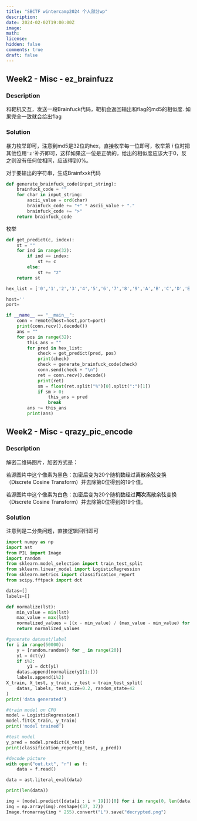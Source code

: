 ```yaml
---
title: "SBCTF wintercamp2024 个人部分wp"
description: 
date: 2024-02-02T19:00:00Z
image: 
math: 
license: 
hidden: false
comments: true
draft: false
---
```


## Week2 - Misc - ez_brainfuzz

### Description

和靶机交互，发送一段Brainfuck代码，靶机会返回输出和flag的md5的相似度.
如果完全一致就会给出flag

### Solution

暴力枚举即可，注意到md5是32位的hex，直接枚举每一位即可，枚举第 $i$ 位时把其他位用`'z'`补齐即可，这样如果这一位是正确的，给出的相似度应该大于0，反之则没有任何位相同，应该得到0%。

对于要输出的字符串，生成Brainfxxk代码

```python
def generate_brainfuck_code(input_string):
    brainfuck_code = ""
    for char in input_string:
        ascii_value = ord(char)
        brainfuck_code += "+" * ascii_value + "."
        brainfuck_code += ">"
    return brainfuck_code
```

枚举

```python
def get_predict(c, index):
    st = ""
    for ind in range(32):
        if ind == index:
            st += c
        else:
            st += "z"
    return st

hex_list = ['0','1','2','3','4','5','6','7','8','9','A','B','C','D','E','F']

host=''
port=

if __name__ == "__main__":
    conn = remote(host=host,port=port)
    print(conn.recv().decode())
    ans = ""
    for pos in range(32):
        this_ans = ""
        for pred in hex_list:
            check = get_predict(pred, pos)
            print(check)
            check = generate_brainfuck_code(check)
            conn.send(check + "\n")
            ret = conn.recv().decode()
            print(ret)
            sm = float(ret.split("%")[0].split(":")[1])
            if sm > 0:
                this_ans = pred
                break
        ans += this_ans
        print(ans)
```

## Week2 - Misc - qrazy_pic_encode

### Description

解密二维码图片，加密方式是：

若源图片中这个像素为黑色：加密后变为20个随机数经过离散余弦变换（Discrete Cosine Transform）并去除第0位得到的19个值。

若源图片中这个像素为白色：加密后变为20个随机数经过**两次**离散余弦变换（Discrete Cosine Transform）并去除第0位得到的19个值。

### Solution

注意到是二分类问题，直接逻辑回归即可

```python
import numpy as np
import ast
from PIL import Image
import random
from sklearn.model_selection import train_test_split
from sklearn.linear_model import LogisticRegression
from sklearn.metrics import classification_report
from scipy.fftpack import dct

datas=[]
labels=[]

def normalize(lst):
    min_value = min(lst)
    max_value = max(lst)
    normalized_values = [(x - min_value) / (max_value - min_value) for x in lst]
    return normalized_values

#generate dataset/label
for i in range(50000):
    y = [random.random() for _ in range(20)]
    y1 = dct(y)
    if i%2:
        y1 = dct(y1)
    datas.append(normalize(y1[1:]))
    labels.append(i%2)
X_train, X_test, y_train, y_test = train_test_split(
    datas, labels, test_size=0.2, random_state=42
)
print('data generated')

#train model on CPU
model = LogisticRegression()
model.fit(X_train, y_train)
print('model trained')

#test model
y_pred = model.predict(X_test)
print(classification_report(y_test, y_pred))

#decode picture
with open("out.txt", "r") as f:
    data = f.read()

data = ast.literal_eval(data)

print(len(data))

img = [model.predict([data[i : i + 19]])[0] for i in range(0, len(data), 19)]
img = np.array(img).reshape((37, 37))
Image.fromarray(img * 255).convert("L").save("decrypted.png")
```
